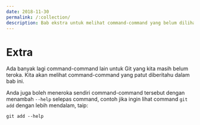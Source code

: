 ```yaml
---
date: 2018-11-30
permalink: /:collection/
description: Bab ekstra untuk melihat command-command yang belum dilihat tetapi patut diberitahu.
---
```


# Extra

Ada banyak lagi command-command lain untuk Git yang kita masih belum teroka.
Kita akan melihat command-command yang patut diberitahu dalam bab ini.

Anda juga boleh meneroka sendiri command-command tersebut dengan menambah
`--help` selepas command, contoh jika ingin lihat command `git add` dengan lebih
mendalam, taip:

```
git add --help
```
